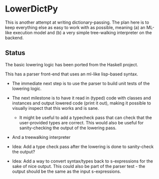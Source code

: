 # LowerDictPy

This is another attempt at writing dictionary-passing. The plan here is to keep everything else as
easy to work with as possible, meaning (a) an ML-like execution model and (b) a very simple
tree-walking interpreter on the backend.


## Status

The basic lowering logic has been ported from the Haskell project.

This has a parser front-end that uses an ml-like lisp-based syntax.

- The immediate next step is to use the parser to build unit tests of the lowering logic.
- The next milestone is to have it read in (typed) code with classes and instances and output
  lowered code (print it out), making it possible to visually inspect that this works and is sane.
    - It might be useful to add a typecheck pass that can check that the user-provided types are
      correct. This would also be useful for sanity-checking the output of the lowering pass.

- And a treewalking interpreter
- Idea: Add a type check pass after the lowering is done to sanity-check the output?
- Idea: Add a way to convert syntax/types back to s-expressions for the sake of nice output. This
  could also be part of the parser test - the output should be the same as the input s-expressions.

